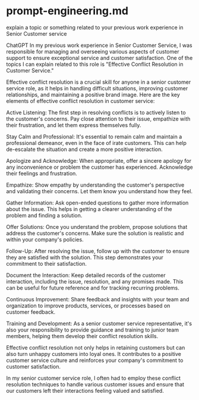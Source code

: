 # prompt-engineering.md
 explain a topic or something related to your previous work experience in Senior Customer service

ChatGPT
In my previous work experience in Senior Customer Service, I was responsible for managing and overseeing various aspects of customer support to ensure exceptional service and customer satisfaction. One of the topics I can explain related to this role is "Effective Conflict Resolution in Customer Service."

Effective conflict resolution is a crucial skill for anyone in a senior customer service role, as it helps in handling difficult situations, improving customer relationships, and maintaining a positive brand image. Here are the key elements of effective conflict resolution in customer service:

Active Listening: The first step in resolving conflicts is to actively listen to the customer's concerns. Pay close attention to their issue, empathize with their frustration, and let them express themselves fully.

Stay Calm and Professional: It's essential to remain calm and maintain a professional demeanor, even in the face of irate customers. This can help de-escalate the situation and create a more positive interaction.

Apologize and Acknowledge: When appropriate, offer a sincere apology for any inconvenience or problem the customer has experienced. Acknowledge their feelings and frustration.

Empathize: Show empathy by understanding the customer's perspective and validating their concerns. Let them know you understand how they feel.

Gather Information: Ask open-ended questions to gather more information about the issue. This helps in getting a clearer understanding of the problem and finding a solution.

Offer Solutions: Once you understand the problem, propose solutions that address the customer's concerns. Make sure the solution is realistic and within your company's policies.

Follow-Up: After resolving the issue, follow up with the customer to ensure they are satisfied with the solution. This step demonstrates your commitment to their satisfaction.

Document the Interaction: Keep detailed records of the customer interaction, including the issue, resolution, and any promises made. This can be useful for future reference and for tracking recurring problems.

Continuous Improvement: Share feedback and insights with your team and organization to improve products, services, or processes based on customer feedback.

Training and Development: As a senior customer service representative, it's also your responsibility to provide guidance and training to junior team members, helping them develop their conflict resolution skills.

Effective conflict resolution not only helps in retaining customers but can also turn unhappy customers into loyal ones. It contributes to a positive customer service culture and reinforces your company's commitment to customer satisfaction.

In my senior customer service role, I often had to employ these conflict resolution techniques to handle various customer issues and ensure that our customers left their interactions feeling valued and satisfied.

